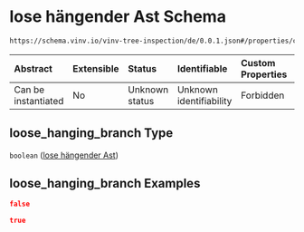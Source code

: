 # lose hängender Ast Schema

```txt
https://schema.vinv.io/vinv-tree-inspection/de/0.0.1.json#/properties/crown/properties/loose_hanging_branch
```



| Abstract            | Extensible | Status         | Identifiable            | Custom Properties | Additional Properties | Access Restrictions | Defined In                                                                                                                 |
| :------------------ | :--------- | :------------- | :---------------------- | :---------------- | :-------------------- | :------------------ | :------------------------------------------------------------------------------------------------------------------------- |
| Can be instantiated | No         | Unknown status | Unknown identifiability | Forbidden         | Allowed               | none                | [dereferenced.doc.json\*](../../../../../../vinv-schemas/vinv-tree/out/0.0.1/dereferenced.doc.json "open original schema") |

## loose\_hanging\_branch Type

`boolean` ([lose hängender Ast](dereferenced-properties-stamm-properties-lose-hängender-ast.md))

## loose\_hanging\_branch Examples

```json
false
```

```json
true
```
